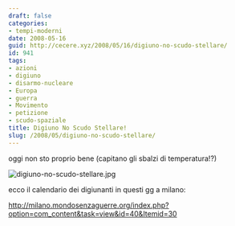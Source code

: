 ```yaml
---
draft: false
categories:
- tempi-moderni
date: 2008-05-16
guid: http://cecere.xyz/2008/05/16/digiuno-no-scudo-stellare/
id: 941
tags:
- azioni
- digiuno
- disarmo-nucleare
- Europa
- guerra
- Movimento
- petizione
- scudo-spaziale
title: Digiuno No Scudo Stellare!
slug: /2008/05/digiuno-no-scudo-stellare/
---
```


oggi non sto proprio bene (capitano gli sbalzi di temperatura!?)

![digiuno-no-scudo-stellare.jpg](http://cecere.xyz/wp-content/uploads/sites/3/2008/05/digiuno-no-scudo-stellare.jpg)

ecco il calendario dei digiunanti in questi gg a milano:
  
<http://milano.mondosenzaguerre.org/index.php?option=com_content&task=view&id=40&Itemid=30>